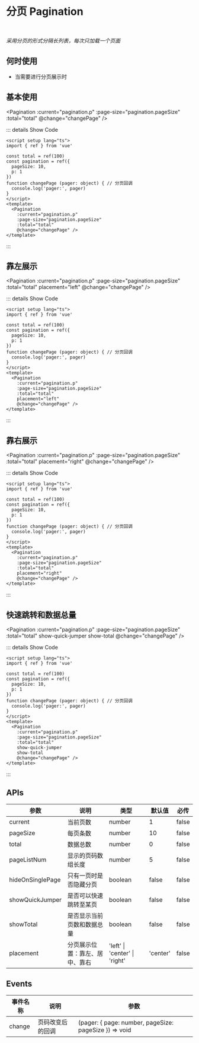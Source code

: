 # 分页 Pagination

<BackTop />
<Watermark fullscreen content="Eh Antdesign UI" />

<br/>

*采用分页的形式分隔长列表，每次只加载一个页面*

## 何时使用

- 当需要进行分页展示时

<script setup lang="ts">
import { ref } from 'vue'

const total = ref(100)
const pagination = ref({
  pageSize: 10,
  p: 1
})
function changePage (pager: object) { // 分页回调
  console.log('pager:', pager)
}
</script>

## 基本使用

<Pagination
  :current="pagination.p"
  :page-size="pagination.pageSize"
  :total="total"
  @change="changePage" />

::: details Show Code

```vue
<script setup lang="ts">
import { ref } from 'vue'

const total = ref(100)
const pagination = ref({
  pageSize: 10,
  p: 1
})
function changePage (pager: object) { // 分页回调
  console.log('pager:', pager)
}
</script>
<template>
  <Pagination
    :current="pagination.p"
    :page-size="pagination.pageSize"
    :total="total"
    @change="changePage" />
</template>
```

:::

## 靠左展示

<Pagination
  :current="pagination.p"
  :page-size="pagination.pageSize"
  :total="total"
  placement="left"
  @change="changePage" />

::: details Show Code

```vue
<script setup lang="ts">
import { ref } from 'vue'

const total = ref(100)
const pagination = ref({
  pageSize: 10,
  p: 1
})
function changePage (pager: object) { // 分页回调
  console.log('pager:', pager)
}
</script>
<template>
  <Pagination
    :current="pagination.p"
    :page-size="pagination.pageSize"
    :total="total"
    placement="left"
    @change="changePage" />
</template>
```

:::

## 靠右展示

<Pagination
  :current="pagination.p"
  :page-size="pagination.pageSize"
  :total="total"
  placement="right"
  @change="changePage" />

::: details Show Code

```vue
<script setup lang="ts">
import { ref } from 'vue'

const total = ref(100)
const pagination = ref({
  pageSize: 10,
  p: 1
})
function changePage (pager: object) { // 分页回调
  console.log('pager:', pager)
}
</script>
<template>
  <Pagination
    :current="pagination.p"
    :page-size="pagination.pageSize"
    :total="total"
    placement="right"
    @change="changePage" />
</template>
```

:::

## 快速跳转和数据总量

<Pagination
  :current="pagination.p"
  :page-size="pagination.pageSize"
  :total="total"
  show-quick-jumper
  show-total
  @change="changePage" />

::: details Show Code

```vue
<script setup lang="ts">
import { ref } from 'vue'

const total = ref(100)
const pagination = ref({
  pageSize: 10,
  p: 1
})
function changePage (pager: object) { // 分页回调
  console.log('pager:', pager)
}
</script>
<template>
  <Pagination
    :current="pagination.p"
    :page-size="pagination.pageSize"
    :total="total"
    show-quick-jumper
    show-total
    @change="changePage" />
</template>
```

:::

## APIs

参数 | 说明 | 类型 | 默认值 | 必传
-- | -- | -- | -- | --
current | 当前页数 | number | 1 | false
pageSize | 每页条数 | number | 10 | false
total | 数据总数 | number | 0 | false
pageListNum | 显示的页码数组长度 | number | 5 | false
hideOnSinglePage | 只有一页时是否隐藏分页 | boolean | false | false
showQuickJumper | 是否可以快速跳转至某页 | boolean | false | false
showTotal | 是否显示当前页数和数据总量 | boolean | false | false
placement | 分页展示位置：靠左、居中、靠右 | 'left' &#124; 'center' &#124; 'right' | 'center' | false

## Events

事件名称 | 说明 | 参数
-- | -- | --
change | 页码改变后的回调 | (pager: { page: number, pageSize: pageSize }) => void
